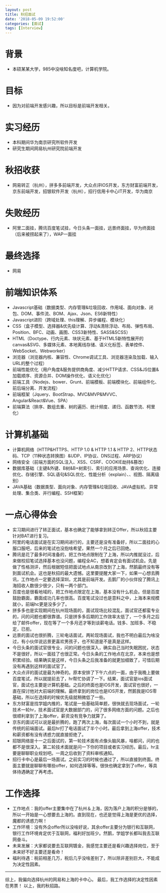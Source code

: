 ```yaml
---
layout: post
title: 秋招面试
date: '2018-05-09 19:52:00'
categories: [面试]
tags: [Interview]
---
```


# 背景
  * 本硕某某大学，985中没啥知名度吧，计算机学院。

# 目标
  * 因为对前端开发感兴趣，所以目标是前端开发相关。

# 实习经历
  * 本科期间华为南京研究所软件开发
  * 研究生期间网易杭州研究院前端开发

# 秋招收获
  * 网易转正（杭州），拼多多前端开发，大众点评IOS开发，东方财富前端开发，京东前端开发，招银软件开发（杭州），招行信用卡中心IT开发，华为南京

# 失败经历
  * 阿里二面挂，腾讯百度笔试挂，今日头条一面挂，远景终面挂，华为终面挂（后来被捞起来了），WAP一面挂

# 最终选择
  * 网易

# 前端知识体系
  * Javascript基础（数据类型、内存管理&垃圾回收、作用域、面向对象、闭包、DOM、事件流、BOM、Ajax、Json、ES6新特性）
  * Javascript进阶（跨域处理、this理解、异步编程、模块化）
  * CSS（盒子模型、选择器&优先级计算、浮动&清除浮动、布局、弹性布局、Position、BFC、动画、画图、CSS3新特性、SASS&SCSS）
  * HTML（Doctype、行内元素、块状元素、基于HTML5新特性展开的canvas&SVG、多媒体元素、本地离线存储、语义化标签、表单控件、WebSocket、Webworker）
  * 浏览器（浏览器内核、兼容性、Chrome调试工具、浏览器渲染及加载、输入URL的整个过程）
  * 前端性能优化（用户角度&服务提供商角度、减少HTTP请求、CSS&JS位置&加载顺序、资源合并、DOM操作优化、语义化优化）
  * 前端工具（Nodejs、bower、Grunt、前端模板、前端模块化、前端组件化、前后端分离、开发流程）
  * 前端框架（Jquery、BootStrap、MVC&MVP&MVVC、Angular&React&Vue、SPA）
  * 前端算法（排序、数组去重、树的遍历、统计频度、递归、函数节流、柯里化）

# 计算机基础
  * 计算机网络（HTTP&HTTPS、HTTP 1.0 & HTTP 1.1 & HTTP 2、HTTP状态码、TCP（11种状态转换图）&UDP、IP协议、DNS过程、ARP协议）
  * 网络安全（前端方面的SQL注入、XSS、CSRF、COOKIE劫持&篡改）
  * 数据库基础（主键&外键、B树&B+树索引、索引的应用场景、查询优化、连接优化、存储引擎、SQL语句&SQL优化、性能分析（explain）、、视图、隔离级别）
  * JAVA基础（数据类型、面向对象、内存管理&垃圾回收、JAVA虚拟机、异常处理、集合类、并行编程、SSH框架）

# 一点心得体会
  * 实习期间进行了转正面试，基本也确定了能够拿到转正Offer，所以秋招主要针对BAT进行复习。
  * 阿里的电话面试是在实习期间进行的，主要还是没有准备好，所以二面挂的心服口服吧，后来的笔试也没抱啥希望，果然一个月之后已回绝。
  * 腾讯是花了最多时间准备的，把工作地点限制在了上海，所以内推就没过，后来做校招笔试选择基本也没问题，编程全AC，想着肯定会有面试机会。先是做了性格测评，然后根据短信把面试地点从南京改到了上海，然鹅最终没有等到面试机会。这也是秋招的最大遗憾。这里要提醒大家一下，如果一心想去腾讯，工作地点一定要选择深圳，尤其是前端开发。去鹅厂的小伙伴投了腾讯上海招收人数很少很少，只有一两个部门。
  * 百度也是很看地域的，把工作地点限定在上海，基本没有什么机会。但是百度鼓励霸面，霸面成功几率也很高。百度笔试没过也是意料之中，上海本来规模就小，前端hc更是没多少了。
  * 拼多多也是实现期间在杭州现场面的，面试现场比较混乱，面试官还都蛮专业的，问的问题也都很靠谱。只是拼多多后期的工作效率太低了，一个多月之后给了邮件offer，现在等了一个多月还才等到谈薪电话。钱多、加班多、不稳定，已拒。
  * 远景的面试也很折腾，三轮电话面试，两轮现场面试，我也不明白最后为啥没过，有小伙伴说远景更喜欢男孩子，也不知道是不是真是这样。
  * 今日头条的面试官很专业，问的问题也很深入，确实自己当时失眠困扰，状态不是很好，所以一面挂了也很正常。今日头条的工作地点在北京，本来也是想积累经验。结果确实是这样，今日头条之后我准备的就更加细致了，可惜后期没有再遇到这样的面试官了。
  * 大众点评的面试是最为神奇的。原本安排了下午六点的一面，由于我晚上要做百度笔试，所以就提前去了，hr帮忙协调了一下。结果，面试官是ios面试官，面试也主要是计算机基础。之后的终面也是IOS开发，面试官也很好，一直在探讨他对大前端的理解。最终拿到的岗位也是IOS开发，然鹅我是IOS零基础，所以在选择的时候优先级就稍微低了一些。
  * 东方财富是找学姐内推的，笔试是一些基础简单题，很快就去现场面试，一轮技术一轮hr，技术面试官是大数据部门的，问了很多网络方面的问题。之后也很顺利拿到了上海offer，薪资没有竞争力就算了。
  * 京东的面试可以说是最折腾的，跑了两次上海，每次面试一个小时不到，就是传统的前端面试。最后hr打了电话面试了半个小时。最后拿到上海offer，技术和薪资都有没有诱惑力就直接拒绝了。
  * 招银网络是十一之后面试的，第一轮技术面有点像头脑风暴，啥都问，问的也都不是很深入。第二轮技术面就是问一下你的项目或者实习经历。最后，hr主要是聊聊职业规划吧。一周之后收到了资料审核通知。
  * 招行卡中心是最后一场面试。之前实习的时候也通过了，所以直接到终面。终面主要就是聊聊有哪些offer，如何选择等等。很快也确定拿到了offer，等具体待遇确定了再考虑。

# 工作选择
  * 工作地点：我的offer主要集中在了杭州＆上海，因为落户上海的积分是够的，所以一开始是一心想要去上海的。直到现在，也还是觉得上海是更优的选择，魔都的诱惑力啊！
  * 工作环境：没有外企offer所以没啥好说，其余offer主要分为银行和互联网，银行工作环境肯定优于互联网，福利好加班少。然鹅，学姐学长都叫我去互联网奋斗。
  * 未来发展：大家都说要去互联网镀金，我感觉主要还是看兴趣选择岗位，至于未来好不好主要还是看命！
  * 福利待遇：税前相差几万，税后几乎没啥差别了，所以除非差别巨大，不能成为决定性因素。

---
综上，我偏向选择杭州的网易和上海的卡中心。
最后，我工作选择的决定性因素在男票！
以上，我的秋招路。

